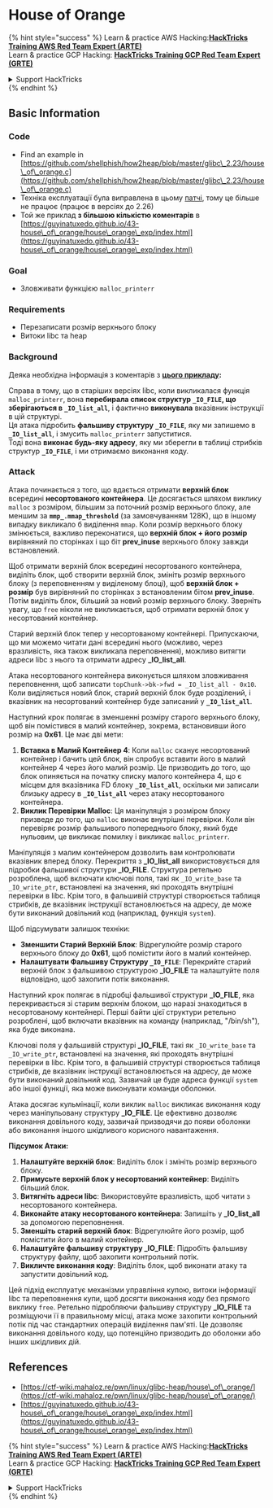 # House of Orange

{% hint style="success" %}
Learn & practice AWS Hacking:<img src="/.gitbook/assets/arte.png" alt="" data-size="line">[**HackTricks Training AWS Red Team Expert (ARTE)**](https://training.hacktricks.xyz/courses/arte)<img src="/.gitbook/assets/arte.png" alt="" data-size="line">\
Learn & practice GCP Hacking: <img src="/.gitbook/assets/grte.png" alt="" data-size="line">[**HackTricks Training GCP Red Team Expert (GRTE)**<img src="/.gitbook/assets/grte.png" alt="" data-size="line">](https://training.hacktricks.xyz/courses/grte)

<details>

<summary>Support HackTricks</summary>

* Check the [**subscription plans**](https://github.com/sponsors/carlospolop)!
* **Join the** 💬 [**Discord group**](https://discord.gg/hRep4RUj7f) or the [**telegram group**](https://t.me/peass) or **follow** us on **Twitter** 🐦 [**@hacktricks\_live**](https://twitter.com/hacktricks\_live)**.**
* **Share hacking tricks by submitting PRs to the** [**HackTricks**](https://github.com/carlospolop/hacktricks) and [**HackTricks Cloud**](https://github.com/carlospolop/hacktricks-cloud) github repos.

</details>
{% endhint %}

## Basic Information

### Code

* Find an example in [https://github.com/shellphish/how2heap/blob/master/glibc\_2.23/house\_of\_orange.c](https://github.com/shellphish/how2heap/blob/master/glibc\_2.23/house\_of\_orange.c)
* Техніка експлуатації була виправлена в цьому [патчі](https://sourceware.org/git/?p=glibc.git;a=blobdiff;f=stdlib/abort.c;h=117a507ff88d862445551f2c07abb6e45a716b75;hp=19882f3e3dc1ab830431506329c94dcf1d7cc252;hb=91e7cf982d0104f0e71770f5ae8e3faf352dea9f;hpb=0c25125780083cbba22ed627756548efe282d1a0), тому це більше не працює (працює в версіях до 2.26)
* Той же приклад **з більшою кількістю коментарів** в [https://guyinatuxedo.github.io/43-house\_of\_orange/house\_orange\_exp/index.html](https://guyinatuxedo.github.io/43-house\_of\_orange/house\_orange\_exp/index.html)

### Goal

* Зловживати функцією `malloc_printerr`

### Requirements

* Перезаписати розмір верхнього блоку
* Витоки libc та heap

### Background

Деяка необхідна інформація з коментарів з [**цього прикладу**](https://guyinatuxedo.github.io/43-house\_of\_orange/house\_orange\_exp/index.html)**:**

Справа в тому, що в старіших версіях libc, коли викликалася функція `malloc_printerr`, вона **перебирала список структур `_IO_FILE`, що зберігаються в `_IO_list_all`**, і фактично **виконувала** вказівник інструкції в цій структурі.\
Ця атака підробить **фальшиву структуру `_IO_FILE`**, яку ми запишемо в **`_IO_list_all`**, і змусить `malloc_printerr` запуститися.\
Тоді вона **виконає будь-яку адресу**, яку ми зберегли в таблиці стрибків структур **`_IO_FILE`**, і ми отримаємо виконання коду.

### Attack

Атака починається з того, що вдається отримати **верхній блок** всередині **несортованого контейнера**. Це досягається шляхом виклику `malloc` з розміром, більшим за поточний розмір верхнього блоку, але меншим за **`mmp_.mmap_threshold`** (за замовчуванням 128K), що в іншому випадку викликало б виділення `mmap`. Коли розмір верхнього блоку змінюється, важливо переконатися, що **верхній блок + його розмір** вирівняний по сторінках і що біт **prev\_inuse** верхнього блоку завжди встановлений.

Щоб отримати верхній блок всередині несортованого контейнера, виділіть блок, щоб створити верхній блок, змініть розмір верхнього блоку (з переповненням у виділеному блоці), щоб **верхній блок + розмір** був вирівняний по сторінках з встановленим бітом **prev\_inuse**. Потім виділіть блок, більший за новий розмір верхнього блоку. Зверніть увагу, що `free` ніколи не викликається, щоб отримати верхній блок у несортований контейнер.

Старий верхній блок тепер у несортованому контейнері. Припускаючи, що ми можемо читати дані всередині нього (можливо, через вразливість, яка також викликала переповнення), можливо витягти адреси libc з нього та отримати адресу **\_IO\_list\_all**.

Атака несортованого контейнера виконується шляхом зловживання переповнення, щоб записати `topChunk->bk->fwd = _IO_list_all - 0x10`. Коли виділяється новий блок, старий верхній блок буде розділений, і вказівник на несортований контейнер буде записаний у **`_IO_list_all`**.

Наступний крок полягає в зменшенні розміру старого верхнього блоку, щоб він помістився в малий контейнер, зокрема, встановивши його розмір на **0x61**. Це має дві мети:

1. **Вставка в Малий Контейнер 4**: Коли `malloc` сканує несортований контейнер і бачить цей блок, він спробує вставити його в малий контейнер 4 через його малий розмір. Це призводить до того, що блок опиняється на початку списку малого контейнера 4, що є місцем для вказівника FD блоку **`_IO_list_all`**, оскільки ми записали близьку адресу в **`_IO_list_all`** через атаку несортованого контейнера.
2. **Виклик Перевірки Malloc**: Ця маніпуляція з розміром блоку призведе до того, що `malloc` виконає внутрішні перевірки. Коли він перевіряє розмір фальшивого попереднього блоку, який буде нульовим, це викликає помилку і викликає `malloc_printerr`.

Маніпуляція з малим контейнером дозволить вам контролювати вказівник вперед блоку. Перекриття з **\_IO\_list\_all** використовується для підробки фальшивої структури **\_IO\_FILE**. Структура ретельно розроблена, щоб включати ключові поля, такі як `_IO_write_base` та `_IO_write_ptr`, встановлені на значення, які проходять внутрішні перевірки в libc. Крім того, в фальшивій структурі створюється таблиця стрибків, де вказівник інструкції встановлюється на адресу, де може бути виконаний довільний код (наприклад, функція `system`).

Щоб підсумувати залишок техніки:

* **Зменшити Старий Верхній Блок**: Відрегулюйте розмір старого верхнього блоку до **0x61**, щоб помістити його в малий контейнер.
* **Налаштувати Фальшиву Структуру `_IO_FILE`**: Перекрийте старий верхній блок з фальшивою структурою **\_IO\_FILE** та налаштуйте поля відповідно, щоб захопити потік виконання.

Наступний крок полягає в підробці фальшивої структури **\_IO\_FILE**, яка перекривається зі старим верхнім блоком, що наразі знаходиться в несортованому контейнері. Перші байти цієї структури ретельно розроблені, щоб включати вказівник на команду (наприклад, "/bin/sh"), яка буде виконана.

Ключові поля у фальшивій структурі **\_IO\_FILE**, такі як `_IO_write_base` та `_IO_write_ptr`, встановлені на значення, які проходять внутрішні перевірки в libc. Крім того, в фальшивій структурі створюється таблиця стрибків, де вказівник інструкції встановлюється на адресу, де може бути виконаний довільний код. Зазвичай це буде адреса функції `system` або іншої функції, яка може виконувати команди оболонки.

Атака досягає кульмінації, коли виклик `malloc` викликає виконання коду через маніпульовану структуру **\_IO\_FILE**. Це ефективно дозволяє виконання довільного коду, зазвичай призводячи до появи оболонки або виконання іншого шкідливого корисного навантаження.

**Підсумок Атаки:**

1. **Налаштуйте верхній блок**: Виділіть блок і змініть розмір верхнього блоку.
2. **Примусьте верхній блок у несортований контейнер**: Виділіть більший блок.
3. **Витягніть адреси libc**: Використовуйте вразливість, щоб читати з несортованого контейнера.
4. **Виконайте атаку несортованого контейнера**: Запишіть у **\_IO\_list\_all** за допомогою переповнення.
5. **Зменшіть старий верхній блок**: Відрегулюйте його розмір, щоб помістити його в малий контейнер.
6. **Налаштуйте фальшиву структуру \_IO\_FILE**: Підробіть фальшиву структуру файлу, щоб захопити контрольний потік.
7. **Викличте виконання коду**: Виділіть блок, щоб виконати атаку та запустити довільний код.

Цей підхід експлуатує механізми управління купою, витоки інформації libc та переповнення купи, щоб досягти виконання коду без прямого виклику `free`. Ретельно підробляючи фальшиву структуру **\_IO\_FILE** та розміщуючи її в правильному місці, атака може захопити контрольний потік під час стандартних операцій виділення пам'яті. Це дозволяє виконання довільного коду, що потенційно призводить до оболонки або інших шкідливих дій.

## References

* [https://ctf-wiki.mahaloz.re/pwn/linux/glibc-heap/house\_of\_orange/](https://ctf-wiki.mahaloz.re/pwn/linux/glibc-heap/house\_of\_orange/)
* [https://guyinatuxedo.github.io/43-house\_of\_orange/house\_orange\_exp/index.html](https://guyinatuxedo.github.io/43-house\_of\_orange/house\_orange\_exp/index.html)

{% hint style="success" %}
Learn & practice AWS Hacking:<img src="/.gitbook/assets/arte.png" alt="" data-size="line">[**HackTricks Training AWS Red Team Expert (ARTE)**](https://training.hacktricks.xyz/courses/arte)<img src="/.gitbook/assets/arte.png" alt="" data-size="line">\
Learn & practice GCP Hacking: <img src="/.gitbook/assets/grte.png" alt="" data-size="line">[**HackTricks Training GCP Red Team Expert (GRTE)**<img src="/.gitbook/assets/grte.png" alt="" data-size="line">](https://training.hacktricks.xyz/courses/grte)

<details>

<summary>Support HackTricks</summary>

* Check the [**subscription plans**](https://github.com/sponsors/carlospolop)!
* **Join the** 💬 [**Discord group**](https://discord.gg/hRep4RUj7f) or the [**telegram group**](https://t.me/peass) or **follow** us on **Twitter** 🐦 [**@hacktricks\_live**](https://twitter.com/hacktricks\_live)**.**
* **Share hacking tricks by submitting PRs to the** [**HackTricks**](https://github.com/carlospolop/hacktricks) and [**HackTricks Cloud**](https://github.com/carlospolop/hacktricks-cloud) github repos.

</details>
{% endhint %}
